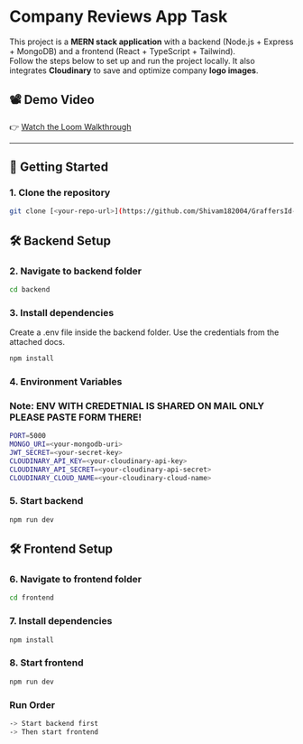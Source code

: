 #  Company Reviews App Task

This project is a **MERN stack application** with a backend (Node.js + Express + MongoDB) and a frontend (React + TypeScript + Tailwind).  
Follow the steps below to set up and run the project locally.
It also integrates **Cloudinary** to save and optimize company **logo images**.

## 📽️ Demo Video  
👉 [Watch the Loom Walkthrough](https://www.loom.com/share/180bbaa7cc324bd8b7dc1b4fede8717a?sid=77fad960-a111-4d8c-a12b-eef0a5155c3c)

---
## 🚀 Getting Started


### 1. Clone the repository
```bash
git clone [<your-repo-url>](https://github.com/Shivam182004/GraffersId-task.git)
```

## 🛠 Backend Setup

### 2. Navigate to backend folder
```bash
cd backend
```

### 3. Install dependencies
Create a .env file inside the backend folder.
Use the credentials from the attached docs.
```bash
npm install
```

### 4. Environment Variables
### Note: ENV WITH CREDETNIAL IS SHARED ON MAIL ONLY PLEASE PASTE FORM THERE!  
```bash
PORT=5000
MONGO_URI=<your-mongodb-uri>
JWT_SECRET=<your-secret-key>
CLOUDINARY_API_KEY=<your-cloudinary-api-key>
CLOUDINARY_API_SECRET=<your-cloudinary-api-secret>
CLOUDINARY_CLOUD_NAME=<your-cloudinary-cloud-name>
```
### 5. Start backend
```bash
npm run dev
```
## 🛠 Frontend Setup

### 6. Navigate to frontend folder
```bash
cd frontend
```

### 7. Install dependencies
```bash
npm install
```

### 8. Start frontend
```bash
npm run dev
```
### Run Order
```bash
-> Start backend first
-> Then start frontend
```
